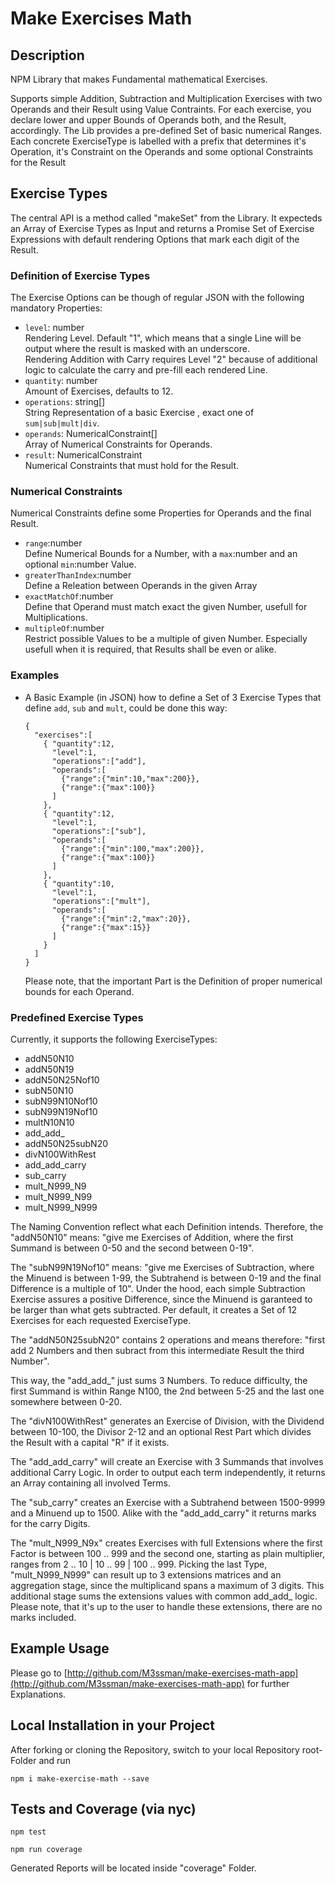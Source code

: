 # Make Exercises Math
## Description
NPM Library that makes Fundamental mathematical Exercises.

Supports simple Addition, Subtraction and Multiplication Exercises with two Operands and their Result using Value Contraints. 
For each exercise, you declare lower and upper Bounds of Operands both, and the Result, accordingly. 
The Lib provides a pre-defined Set of basic numerical Ranges. Each concrete ExerciseType is labelled with a prefix that determines it's Operation, it's Constraint on the Operands and some optional Constraints for the Result

## Exercise Types

The central API is a method called "makeSet" from the Library. It expecteds an Array of Exercise Types as Input and returns a Promise Set of Exercise Expressions with default rendering Options that mark each digit of the Result.

### Definition of Exercise Types

The Exercise Options can be though of regular JSON with the following mandatory Properties:
* ```level```: number  
  Rendering Level. Default "1", which means that a single Line will be output where the result is masked with an underscore.  
  Rendering Addition with Carry requires Level "2" because of additional logic to calculate the carry and pre-fill each rendered Line.
* ```quantity```: number  
  Amount of Exercises, defaults to 12.
* ```operations```: string[]  
  String Representation of a basic Exercise , exact one of ```sum|sub|mult|div```.
* ```operands```: NumericalConstraint[]  
  Array of Numerical Constraints for Operands.
* ```result```: NumericalConstraint  
  Numerical Constraints that must hold for the Result. 

### Numerical Constraints

Numerical Constraints define some Properties for Operands and the final Result.
* ```range```:number  
  Define Numerical Bounds for a Number, with a ```max```:number and an optional ```min```:number Value.
* ```greaterThanIndex```:number    
  Define a Releation between Operands in the given Array
* ```exactMatchOf```:number   
  Define that Operand must match exact the given Number, usefull for Multiplications.
* ```multipleOf```:number  
  Restrict possible Values to be a multiple of given Number. Especially usefull when it is required, that Results shall be even or alike.

### Examples
* A Basic Example (in JSON) how to define a Set of 3 Exercise Types that define ```add```, ```sub``` and ```mult```, could be done this way:  
  ```
  {
    "exercises":[
      { "quantity":12, 
        "level":1, 
        "operations":["add"],
        "operands":[
          {"range":{"min":10,"max":200}},
          {"range":{"max":100}}
        ]
      },
      { "quantity":12, 
        "level":1, 
        "operations":["sub"],
        "operands":[
          {"range":{"min":100,"max":200}},
          {"range":{"max":100}}
        ]
      },
      { "quantity":10, 
        "level":1, 
        "operations":["mult"],
        "operands":[
          {"range":{"min":2,"max":20}},
          {"range":{"max":15}}
        ]
      }
    ]
  }
  ```  
   Please note, that the important Part is the Definition of proper numerical bounds for each Operand. 


### Predefined Exercise Types
Currently, it supports the following ExerciseTypes:
* addN50N10
* addN50N19
* addN50N25Nof10
* subN50N10
* subN99N10Nof10
* subN99N19Nof10
* multN10N10
* add_add_
* addN50N25subN20
* divN100WithRest
* add_add_carry
* sub_carry
* mult_N999_N9
* mult_N999_N99
* mult_N999_N999

The Naming Convention reflect what each Definition intends. Therefore, the "addN50N10" means: "give me Exercises of Addition, where the first Summand is between 0-50 and the second between 0-19".

The "subN99N19Nof10" means: "give me Exercises of Subtraction, where the Minuend is between 1-99, the Subtrahend is between 0-19 and the final Difference is a multiple of 10". Under the hood, each simple Subtraction Exercise assures a positive Difference, since the Minuend is garanteed to be larger than what gets subtracted. Per default, it creates a Set of 12 Exercises for each requested ExerciseType.

The "addN50N25subN20" contains 2 operations and means therefore: "first add 2 Numbers and then subract from this intermediate Result the third Number". 

This way, the "add_add_" just sums 3 Numbers. To reduce difficulty, the first Summand is within Range N100, the 2nd between 5-25 and the last one somewhere between 0-20.

The "divN100WithRest" generates an Exercise of Division, with the Dividend between 10-100, the Divisor 2-12 and an optional Rest Part which divides the Result with a capital "R" if it exists.

The "add_add_carry" will create an Exercise with 3 Summands that involves additional Carry Logic. In order to output each term independently, it returns an Array containing all involved Terms.

The "sub_carry" creates an Exercise with a Subtrahend between 1500-9999 and a Minuend up to 1500. Alike with the "add_add_carry" it returns marks for the carry Digits.

The "mult_N999_N9x" creates Exercises with full Extensions where the first Factor is between 100 .. 999 and the second one, starting as plain multiplier, ranges from 2 .. 10 | 10 .. 99 | 100 .. 999. Picking the last Type, "mult_N999_N999" can result up to 3 extensions matrices and an aggregation stage, since the multiplicand spans a maximum of 3 digits. This additional stage sums the extensions values with common add_add_ logic. Please note, that it's up to the user to handle these extensions, there are no marks included.

## Example Usage

Please go to [http://github.com/M3ssman/make-exercises-math-app](http://github.com/M3ssman/make-exercises-math-app) for further Explanations. 

## Local Installation in your Project
After forking or cloning the Repository, switch to your local Repository root-Folder and run
```
npm i make-exercise-math --save
```

## Tests and Coverage (via nyc)
```
npm test
```

```
npm run coverage
```
Generated Reports will be located inside "coverage" Folder.



